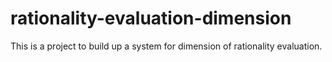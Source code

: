 # rationality-evaluation-dimension
This is a project to build up a system for dimension of rationality evaluation.
